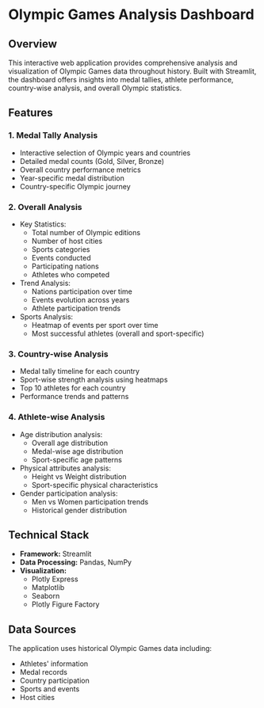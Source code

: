 # Olympic Games Analysis Dashboard

## Overview
This interactive web application provides comprehensive analysis and visualization of Olympic Games data throughout history. Built with Streamlit, the dashboard offers insights into medal tallies, athlete performance, country-wise analysis, and overall Olympic statistics.

## Features

### 1. Medal Tally Analysis
- Interactive selection of Olympic years and countries
- Detailed medal counts (Gold, Silver, Bronze)
- Overall country performance metrics
- Year-specific medal distribution
- Country-specific Olympic journey

### 2. Overall Analysis
- Key Statistics:
  - Total number of Olympic editions
  - Number of host cities
  - Sports categories
  - Events conducted
  - Participating nations
  - Athletes who competed
- Trend Analysis:
  - Nations participation over time
  - Events evolution across years
  - Athlete participation trends
- Sports Analysis:
  - Heatmap of events per sport over time
  - Most successful athletes (overall and sport-specific)

### 3. Country-wise Analysis
- Medal tally timeline for each country
- Sport-wise strength analysis using heatmaps
- Top 10 athletes for each country
- Performance trends and patterns

### 4. Athlete-wise Analysis
- Age distribution analysis:
  - Overall age distribution
  - Medal-wise age distribution
  - Sport-specific age patterns
- Physical attributes analysis:
  - Height vs Weight distribution
  - Sport-specific physical characteristics
- Gender participation analysis:
  - Men vs Women participation trends
  - Historical gender distribution

## Technical Stack
- **Framework:** Streamlit
- **Data Processing:** Pandas, NumPy
- **Visualization:** 
  - Plotly Express
  - Matplotlib
  - Seaborn
  - Plotly Figure Factory

## Data Sources
The application uses historical Olympic Games data including:
- Athletes' information
- Medal records
- Country participation
- Sports and events
- Host cities
